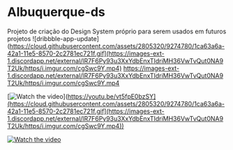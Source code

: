 # Albuquerque-ds
Projeto de criação do Design System próprio para serem usados em futuros projetos 
![dribbble-app-update](https://cloud.githubusercontent.com/assets/2805320/9274780/1ca63a6a-42a1-11e5-8570-2c2781ec721f.gif](https://images-ext-1.discordapp.net/external/lR7F6Py93u3XxYdbEnxTIdriMH36VwTvQut0NA9T2Uk/https/i.imgur.com/cgSwc9Y.mp4)
https://images-ext-1.discordapp.net/external/lR7F6Py93u3XxYdbEnxTIdriMH36VwTvQut0NA9T2Uk/https/i.imgur.com/cgSwc9Y.mp4

[![Watch the video]([https://i.imgur.com/vKb2F1B.png)](https://youtu.be/vt5fpE0bzSY](https://cloud.githubusercontent.com/assets/2805320/9274780/1ca63a6a-42a1-11e5-8570-2c2781ec721f.gif](https://images-ext-1.discordapp.net/external/lR7F6Py93u3XxYdbEnxTIdriMH36VwTvQut0NA9T2Uk/https/i.imgur.com/cgSwc9Y.mp4))


[![Watch the video]([https://i.imgur.com/vKb2F1B.png)](https://youtu.be/vt5fpE0bzSY](https://images-ext-1.discordapp.net/external/lR7F6Py93u3XxYdbEnxTIdriMH36VwTvQut0NA9T2Uk/https/i.imgur.com/cgSwc9Y.mp4))

